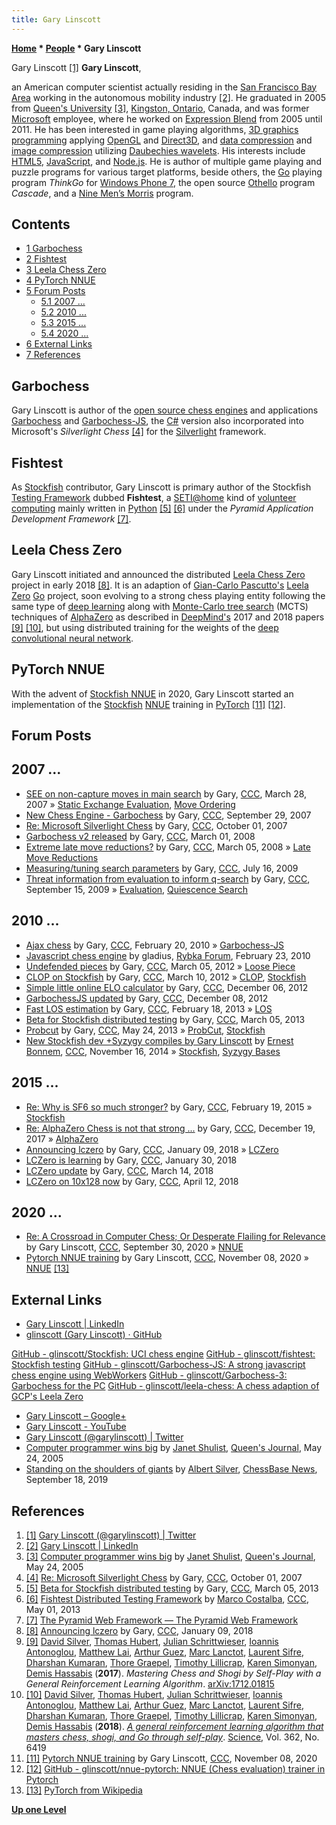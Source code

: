 ```yaml
---
title: Gary Linscott
---
```

**[Home](Home "Home") * [People](People "People") * Gary Linscott**

[](https://twitter.com/garylinscott) Gary Linscott <a id="cite-note-1" href="#cite-ref-1">[1]</a>
**Gary Linscott**,

an American computer scientist actually residing in the [San Francisco Bay Area](https://en.wikipedia.org/wiki/San_Francisco_Bay_Area) working in the autonomous mobility industry <a id="cite-note-2" href="#cite-ref-2">[2]</a>. He graduated in 2005 from [Queen's University](https://en.wikipedia.org/wiki/Queen%27s_University) <a id="cite-note-3" href="#cite-ref-3">[3]</a>, [Kingston, Ontario](https://en.wikipedia.org/wiki/Kingston,_Ontario), Canada,
and was former [Microsoft](Microsoft "Microsoft") employee, where he worked on [Expression Blend](https://en.wikipedia.org/wiki/Microsoft_Blend) from 2005 until 2011. He has been interested in game playing algorithms, [3D graphics programming](Graphics_Programming "Graphics Programming") applying [OpenGL](https://en.wikipedia.org/wiki/OpenGL) and [Direct3D](https://en.wikipedia.org/wiki/Direct3D), and [data compression](https://en.wikipedia.org/wiki/Data_compression) and [image compression](https://en.wikipedia.org/wiki/Image_compression) utilizing [Daubechies wavelets](https://en.wikipedia.org/wiki/Daubechies_wavelet). His interests include [HTML5](https://en.wikipedia.org/wiki/HTML5), [JavaScript](JavaScript "JavaScript"), and [Node.js](https://en.wikipedia.org/wiki/Node.js). He is author of multiple game playing and puzzle programs for various target platforms, beside others, the [Go](Go "Go") playing program *ThinkGo* for [Windows Phone 7](Windows#Phone7 "Windows"), the open source [Othello](Othello "Othello") program *Cascade*, and a [Nine Men’s Morris](Nine_Men%E2%80%99s_Morris "Nine Men’s Morris") program.

## Contents

- [1 Garbochess](#garbochess)
- [2 Fishtest](#fishtest)
- [3 Leela Chess Zero](#leela-chess-zero)
- [4 PyTorch NNUE](#pytorch-nnue)
- [5 Forum Posts](#forum-posts)
  - [5.1 2007 ...](#2007-...)
  - [5.2 2010 ...](#2010-...)
  - [5.3 2015 ...](#2015-...)
  - [5.4 2020 ...](#2020-...)
- [6 External Links](#external-links)
- [7 References](#references)

## Garbochess

Gary Linscott is author of the [open source chess engines](Category:Open_Source "Category:Open Source") and applications [Garbochess](Garbochess "Garbochess") and [Garbochess-JS](Garbochess-JS "Garbochess-JS"), the [C#](C_sharp "C sharp") version also incorporated into Microsoft's *Silverlight Chess* <a id="cite-note-4" href="#cite-ref-4">[4]</a> for the [Silverlight](https://en.wikipedia.org/wiki/Microsoft_Silverlight) framework.

## Fishtest

As [Stockfish](Stockfish "Stockfish") contributor, Gary Linscott is primary author of the Stockfish [Testing Framework](Stockfish#TestingFramework "Stockfish") dubbed **Fishtest**, a [SETI@home](https://en.wikipedia.org/wiki/SETI@home) kind of [volunteer computing](https://en.wikipedia.org/wiki/Volunteer_computing)
mainly written in [Python](Python "Python") <a id="cite-note-5" href="#cite-ref-5">[5]</a> <a id="cite-note-6" href="#cite-ref-6">[6]</a> under the *Pyramid Application Development Framework* <a id="cite-note-7" href="#cite-ref-7">[7]</a>.

## Leela Chess Zero

Gary Linscott initiated and announced the distributed [Leela Chess Zero](Leela_Chess_Zero "Leela Chess Zero") project in early 2018 <a id="cite-note-8" href="#cite-ref-8">[8]</a>. It is an adaption of [Gian-Carlo Pascutto's](Gian-Carlo_Pascutto "Gian-Carlo Pascutto") [Leela Zero](index.php?title=Leela_Zero&action=edit&redlink=1 "Leela Zero (page does not exist)") [Go](Go "Go") project, soon evolving to a strong chess playing entity following the same type of [deep learning](Deep_Learning "Deep Learning") along with [Monte-Carlo tree search](Monte-Carlo_Tree_Search "Monte-Carlo Tree Search") (MCTS) techniques of [AlphaZero](AlphaZero "AlphaZero") as described in [DeepMind's](index.php?title=DeepMind&action=edit&redlink=1 "DeepMind (page does not exist)") 2017 and 2018 papers
<a id="cite-note-9" href="#cite-ref-9">[9]</a>
<a id="cite-note-10" href="#cite-ref-10">[10]</a>, but using distributed training for the weights of the [deep](Neural_Networks#Deep "Neural Networks") [convolutional neural network](Neural_Networks#Convolutional "Neural Networks").

## PyTorch NNUE

With the advent of [Stockfish NNUE](Stockfish_NNUE "Stockfish NNUE") in 2020, Gary Linscott started an implementation of the [Stockfish](Stockfish "Stockfish") [NNUE](NNUE "NNUE") training in [PyTorch](https://en.wikipedia.org/wiki/PyTorch) <a id="cite-note-11" href="#cite-ref-11">[11]</a> <a id="cite-note-12" href="#cite-ref-12">[12]</a>.

## Forum Posts

## 2007 ...

- [SEE on non-capture moves in main search](http://www.talkchess.com/forum/viewtopic.php?t=12706) by Gary, [CCC](CCC "CCC"), March 28, 2007 » [Static Exchange Evaluation](Static_Exchange_Evaluation "Static Exchange Evaluation"), [Move Ordering](Move_Ordering "Move Ordering")
- [New Chess Engine - Garbochess](http://www.talkchess.com/forum/viewtopic.php?t=16768) by Gary, [CCC](CCC "CCC"), September 29, 2007
- [Re: Microsoft Silverlight Chess](http://www.talkchess.com/forum/viewtopic.php?t=16814&start=1) by Gary, [CCC](CCC "CCC"), October 01, 2007
- [Garbochess v2 released](http://www.talkchess.com/forum/viewtopic.php?t=19933) by Gary, [CCC](CCC "CCC"), March 01, 2008
- [Extreme late move reductions?](http://www.talkchess.com/forum/viewtopic.php?p=178438) by Gary, [CCC](CCC "CCC"), March 05, 2008 » [Late Move Reductions](Late_Move_Reductions "Late Move Reductions")
- [Measuring/tuning search parameters](http://www.talkchess.com/forum/viewtopic.php?p=280865) by Gary, [CCC](CCC "CCC"), July 16, 2009
- [Threat information from evaluation to inform q-search](http://www.talkchess.com/forum/viewtopic.php?p=291259) by Gary, [CCC](CCC "CCC"), September 15, 2009 » [Evaluation](Evaluation "Evaluation"), [Quiescence Search](Quiescence_Search "Quiescence Search")

## 2010 ...

- [Ajax chess](http://www.talkchess.com/forum/viewtopic.php?p=332081) by Gary, [CCC](CCC "CCC"), February 20, 2010 » [Garbochess-JS](Garbochess-JS "Garbochess-JS")
- [Javascript chess engine](http://rybkaforum.net/cgi-bin/rybkaforum/topic_show.pl?tid=15663) by gladius, [Rybka Forum](Computer_Chess_Forums "Computer Chess Forums"), February 23, 2010
- [Undefended pieces](http://www.talkchess.com/forum/viewtopic.php?p=453708) by Gary, [CCC](CCC "CCC"), March 05, 2012 » [Loose Piece](Loose_Piece "Loose Piece")
- [CLOP on Stockfish](http://www.talkchess.com/forum/viewtopic.php?p=454327) by Gary, [CCC](CCC "CCC"), March 10, 2012 » [CLOP](CLOP "CLOP"), [Stockfish](Stockfish "Stockfish")
- [Simple little online ELO calculator](http://www.talkchess.com/forum/viewtopic.php?p=495734) by Gary, [CCC](CCC "CCC"), December 06, 2012
- [GarbochessJS updated](http://www.talkchess.com/forum/viewtopic.php?t=46330) by Gary, [CCC](CCC "CCC"), December 08, 2012
- [Fast LOS estimation](http://www.talkchess.com/forum/viewtopic.php?p=508206) by Gary, [CCC](CCC "CCC"), February 18, 2013 » [LOS](LOS_Table "LOS Table")
- [Beta for Stockfish distributed testing](http://www.talkchess.com/forum/viewtopic.php?t=47407) by Gary, [CCC](CCC "CCC"), March 05, 2013
- [Probcut](http://www.talkchess.com/forum/viewtopic.php?p=518426) by Gary, [CCC](CCC "CCC"), May 24, 2013 » [ProbCut](ProbCut "ProbCut"), [Stockfish](Stockfish "Stockfish")
- [New Stockfish dev +Syzygy compiles by Gary Linscott](http://www.talkchess.com/forum/viewtopic.php?t=54360) by [Ernest Bonnem](index.php?title=Ernest_Bonnem&action=edit&redlink=1 "Ernest Bonnem (page does not exist)"), [CCC](CCC "CCC"), November 16, 2014 » [Stockfish](Stockfish "Stockfish"), [Syzygy Bases](Syzygy_Bases "Syzygy Bases")

## 2015 ...

- [Re: Why is SF6 so much stronger?](http://www.talkchess.com/forum3/viewtopic.php?f=7&t=55390&start=10) by Gary, [CCC](CCC "CCC"), February 19, 2015 » [Stockfish](Stockfish "Stockfish")
- [Re: AlphaZero Chess is not that strong ...](http://www.talkchess.com/forum3/viewtopic.php?f=2&t=66062&start=3) by Gary, [CCC](CCC "CCC"), December 19, 2017 » [AlphaZero](AlphaZero "AlphaZero")
- [Announcing lczero](http://www.talkchess.com/forum/viewtopic.php?t=66280) by Gary, [CCC](CCC "CCC"), January 09, 2018 » [LCZero](Leela_Chess_Zero "Leela Chess Zero")
- [LCZero is learning](http://www.talkchess.com/forum/viewtopic.php?t=66452) by Gary, [CCC](CCC "CCC"), January 30, 2018
- [LCZero update](http://www.talkchess.com/forum/viewtopic.php?t=66824) by Gary, [CCC](CCC "CCC"), March 14, 2018
- [LCZero on 10x128 now](http://www.talkchess.com/forum3/viewtopic.php?f=2&t=67087) by Gary, [CCC](CCC "CCC"), April 12, 2018

## 2020 ...

- [Re: A Crossroad in Computer Chess; Or Desperate Flailing for Relevance](http://www.talkchess.com/forum3/viewtopic.php?f=2&t=75247&start=74) by Gary Linscott, [CCC](CCC "CCC"), September 30, 2020 » [NNUE](NNUE "NNUE")
- [Pytorch NNUE training](http://www.talkchess.com/forum3/viewtopic.php?f=7&t=75724) by Gary Linscott, [CCC](CCC "CCC"), November 08, 2020 » [NNUE](NNUE "NNUE") <a id="cite-note-13" href="#cite-ref-13">[13]</a>

## External Links

- [Gary Linscott | LinkedIn](https://www.linkedin.com/in/gary-linscott-24437517/)
- [glinscott (Gary Linscott) · GitHub](https://github.com/glinscott)

[GitHub - glinscott/Stockfish: UCI chess engine](https://github.com/glinscott/Stockfish)
[GitHub - glinscott/fishtest: Stockfish testing](https://github.com/glinscott/fishtest)
[GitHub - glinscott/Garbochess-JS: A strong javascript chess engine using WebWorkers](https://github.com/glinscott/Garbochess-JS)
[GitHub - glinscott/Garbochess-3: Garbochess for the PC](https://github.com/glinscott/Garbochess-3)
[GitHub - glinscott/leela-chess: A chess adaption of GCP's Leela Zero](https://github.com/glinscott/leela-chess)

- [Gary Linscott – Google+](https://plus.google.com/113215143180039672529/posts)
- [Gary Linscott - YouTube](https://www.youtube.com/user/glinscott)
- [Gary Linscott (@garylinscott) | Twitter](https://twitter.com/garylinscott)
- [Computer programmer wins big](http://queensjournal.ca/story/2005-05-24/news/computer-programmer-wins-big/) by [Janet Shulist](http://queensjournal.ca/author/janet-shulist/), [Queen's Journal](https://en.wikipedia.org/wiki/The_Queen%27s_Journal), May 24, 2005
- [Standing on the shoulders of giants](https://en.chessbase.com/post/standing-on-the-shoulders-of-giants) by [Albert Silver](Albert_Silver "Albert Silver"), [ChessBase News](ChessBase "ChessBase"), September 18, 2019

## References

1. <a id="cite-ref-1" href="#cite-note-1">[1]</a> [Gary Linscott (@garylinscott) | Twitter](https://twitter.com/garylinscott)
1. <a id="cite-ref-2" href="#cite-note-2">[2]</a> [Gary Linscott | LinkedIn](https://www.linkedin.com/in/gary-linscott-24437517/)
1. <a id="cite-ref-3" href="#cite-note-3">[3]</a> [Computer programmer wins big](http://queensjournal.ca/story/2005-05-24/news/computer-programmer-wins-big/) by [Janet Shulist](http://queensjournal.ca/author/janet-shulist/), [Queen's Journal](https://en.wikipedia.org/wiki/The_Queen%27s_Journal), May 24, 2005
1. <a id="cite-ref-4" href="#cite-note-4">[4]</a> [Re: Microsoft Silverlight Chess](http://www.talkchess.com/forum/viewtopic.php?t=16814&start=1) by Gary, [CCC](CCC "CCC"), October 01, 2007
1. <a id="cite-ref-5" href="#cite-note-5">[5]</a> [Beta for Stockfish distributed testing](http://www.talkchess.com/forum/viewtopic.php?t=47407) by Gary, [CCC](CCC "CCC"), March 05, 2013
1. <a id="cite-ref-6" href="#cite-note-6">[6]</a> [Fishtest Distributed Testing Framework](http://www.talkchess.com/forum/viewtopic.php?t=47885) by [Marco Costalba](Marco_Costalba "Marco Costalba"), [CCC](CCC "CCC"), May 01, 2013
1. <a id="cite-ref-7" href="#cite-note-7">[7]</a> [The Pyramid Web Framework — The Pyramid Web Framework](https://docs.pylonsproject.org/projects/pyramid/en/latest/)
1. <a id="cite-ref-8" href="#cite-note-8">[8]</a> [Announcing lczero](http://www.talkchess.com/forum/viewtopic.php?t=66280) by Gary, [CCC](CCC "CCC"), January 09, 2018
1. <a id="cite-ref-9" href="#cite-note-9">[9]</a> [David Silver](David_Silver "David Silver"), [Thomas Hubert](Thomas_Hubert "Thomas Hubert"), [Julian Schrittwieser](Julian_Schrittwieser "Julian Schrittwieser"), [Ioannis Antonoglou](Ioannis_Antonoglou "Ioannis Antonoglou"), [Matthew Lai](Matthew_Lai "Matthew Lai"), [Arthur Guez](Arthur_Guez "Arthur Guez"), [Marc Lanctot](Marc_Lanctot "Marc Lanctot"), [Laurent Sifre](Laurent_Sifre "Laurent Sifre"), [Dharshan Kumaran](Dharshan_Kumaran "Dharshan Kumaran"), [Thore Graepel](Thore_Graepel "Thore Graepel"), [Timothy Lillicrap](Timothy_Lillicrap "Timothy Lillicrap"), [Karen Simonyan](Karen_Simonyan "Karen Simonyan"), [Demis Hassabis](Demis_Hassabis "Demis Hassabis") (**2017**). *Mastering Chess and Shogi by Self-Play with a General Reinforcement Learning Algorithm*. [arXiv:1712.01815](https://arxiv.org/abs/1712.01815)
1. <a id="cite-ref-10" href="#cite-note-10">[10]</a> [David Silver](David_Silver "David Silver"), [Thomas Hubert](Thomas_Hubert "Thomas Hubert"), [Julian Schrittwieser](Julian_Schrittwieser "Julian Schrittwieser"), [Ioannis Antonoglou](Ioannis_Antonoglou "Ioannis Antonoglou"), [Matthew Lai](Matthew_Lai "Matthew Lai"), [Arthur Guez](Arthur_Guez "Arthur Guez"), [Marc Lanctot](Marc_Lanctot "Marc Lanctot"), [Laurent Sifre](Laurent_Sifre "Laurent Sifre"), [Dharshan Kumaran](Dharshan_Kumaran "Dharshan Kumaran"), [Thore Graepel](Thore_Graepel "Thore Graepel"), [Timothy Lillicrap](Timothy_Lillicrap "Timothy Lillicrap"), [Karen Simonyan](Karen_Simonyan "Karen Simonyan"), [Demis Hassabis](Demis_Hassabis "Demis Hassabis") (**2018**). *[A general reinforcement learning algorithm that masters chess, shogi, and Go through self-play](http://science.sciencemag.org/content/362/6419/1140)*. [Science](<https://en.wikipedia.org/wiki/Science_(journal)>), Vol. 362, No. 6419
1. <a id="cite-ref-11" href="#cite-note-11">[11]</a> [Pytorch NNUE training](http://www.talkchess.com/forum3/viewtopic.php?f=7&t=75724) by Gary Linscott, [CCC](CCC "CCC"), November 08, 2020
1. <a id="cite-ref-12" href="#cite-note-12">[12]</a> [GitHub - glinscott/nnue-pytorch: NNUE (Chess evaluation) trainer in Pytorch](https://github.com/glinscott/nnue-pytorch)
1. <a id="cite-ref-13" href="#cite-note-13">[13]</a> [PyTorch from Wikipedia](https://en.wikipedia.org/wiki/PyTorch)

**[Up one Level](People "People")**


